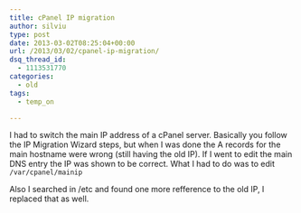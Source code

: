 ```yaml
---
title: cPanel IP migration
author: silviu
type: post
date: 2013-03-02T08:25:04+00:00
url: /2013/03/02/cpanel-ip-migration/
dsq_thread_id:
  - 1113531770
categories:
  - old
tags:
  - temp_on

---
```

I had to switch the main IP address of a cPanel server. Basically you follow the IP Migration Wizard steps, but when I was done the A records for the main hostname were wrong (still having the old IP). If I went to edit the main DNS entry the IP was shown to be correct. What I had to do was to edit `/var/cpanel/mainip`

Also I searched in /etc and found one more refference to the old IP, I replaced that as well.